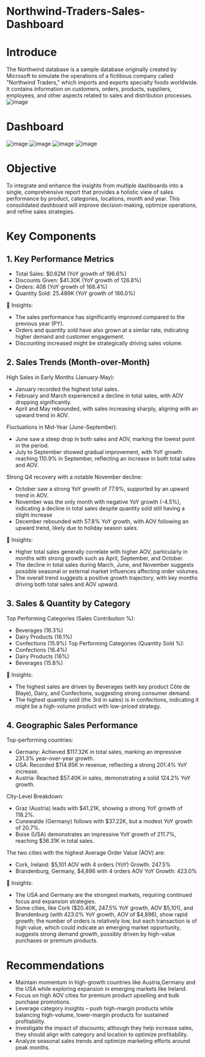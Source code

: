 # Northwind-Traders-Sales-Dashboard

# Introduce
The Northwind database is a sample database originally created by Microsoft to simulate the operations of a fictitious company called "Northwind Traders," which imports and exports specialty foods worldwide. It contains information on customers, orders, products, suppliers, employees, and other aspects related to sales and distribution processes.
![image](https://github.com/user-attachments/assets/3cfe98a9-cb39-4abd-a4a4-60bfa66981fb)

# Dashboard
![image](https://github.com/user-attachments/assets/916d44b5-cb8f-4640-88b9-ff7ca5993fc6)
![image](https://github.com/user-attachments/assets/deec2395-5f94-4377-a7ce-707df7272c42)
![image](https://github.com/user-attachments/assets/e63c2082-c7d7-4f95-af77-fc80039f2212)
![image](https://github.com/user-attachments/assets/1edb1faa-7029-49bd-bdeb-35fe0d2079b3)



# Objective
To integrate and enhance the insights from multiple dashboards into a single, comprehensive report that provides a holistic view of sales performance by product, categories, locations, month and year. This consolidated dashboard will improve decision-making, optimize operations, and refine sales strategies.

# Key Components

## 1. Key Performance Metrics
- Total Sales: $0.62M (YoY growth of 196.6%)
- Discounts Given: $41.30K (YoY growth of 126.8%)
- Orders: 408 (YoY growth of 168.4%)
- Quantity Sold: 25.489K (YoY growth of 166.0%)

🧐 Insights:
- The sales performance has significantly improved compared to the previous year (PY).
- Orders and quantity sold have also grown at a similar rate, indicating higher demand and customer engagement.
- Discounting increased might be strategically driving sales volume.

## 2. Sales Trends (Month-over-Month)
High Sales in Early Months (January-May):
- January recorded the highest total sales.
- February and March experienced a decline in total sales, with AOV dropping significantly.
- April and May rebounded, with sales increasing sharply, aligning with an upward trend in AOV.

Fluctuations in Mid-Year (June-September):
- June saw a steep drop in both sales and AOV, marking the lowest point in the period.
- July to September showed gradual improvement, with YoY growth reaching 110.9% in September, reflecting an increase in both total sales and AOV.

Strong Q4 recovery with a notable November decline:
- October saw a strong YoY growth of 77.9%, supported by an upward trend in AOV.
- November was the only month with negative YoY growth (-4.5%), indicating a decline in total sales despite quantity sold still having a slight increase
- December rebounded with 57.8% YoY growth, with AOV following an upward trend, likely due to holiday season sales.
  
🧐 Insights:
- Higher total sales generally correlate with higher AOV, particularly in months with strong growth such as April, September, and October.
- The decline in total sales during March, June, and November suggests possible seasonal or external market influences affecting order volumes.
- The overall trend suggests a positive growth trajectory, with key months driving both total sales and AOV upward.

## 3. Sales & Quantity by Category
Top Performing Categories (Sales Contribution %):
- Beverages (16.3%)
- Dairy Products (16.1%)
- Confections (15.9%)
Top Performing Categories (Quantity Sold %):
- Confections (16.4%)
- Dairy Products (16%)
- Beverages (15.8%)

🧐 Insights:
- The highest sales are driven by Beverages (with key product Côte de Blaye), Dairy, and Confections, suggesting strong consumer demand.
- The highest quantity sold (the 3rd in sales) is in confections, indicating it might be a high-volume product with low-priced strategy.

## 4. Geographic Sales Performance
Top-performing countries:
- Germany: Achieved $117.32K in total sales, marking an impressive 231.3% year-over-year growth.
- USA: Recorded $114.85K in revenue, reflecting a strong 201.4% YoY increase.
- Austria: Reached $57.40K in sales, demonstrating a solid 124.2% YoY growth.


City-Level Breakdown:
- Graz (Austria) leads with $41.21K, showing a strong YoY growth of 118.2%.
- Cunewalde (Germany) follows with $37.22K, but a modest YoY growth of 20.7%.
- Boise (USA) demonstrates an impressive YoY growth of 211.7%, reaching $36.31K in total sales.

The two cities with the highest Average Order Value (AOV) are:
- Cork, Ireland: $5,101 AOV with 4 orders (YoY) Growth: 247.5%
- Brandenburg, Germany, $4,896 with 4 orders AOV YoY Growth: 423.0%
  
🧐 Insights:
- The USA and Germany are the strongest markets, requiring continued focus and expansion strategies.
- Some cities, like Cork ($20.40K, 247.5% YoY growth, AOV $5,101), and Brandenburg (with 423.0% YoY growth, AOV of $4,896), show rapid growth; the number of orders is relatively low, but each transaction is of high value, which could indicate an emerging market opportunity, suggests strong demand growth, possibly driven by high-value purchases or premium products.
  
# Recommendations
- Maintain momentum in high-growth countries like Austria,Germany and the USA while exploring expansion in emerging markets like Ireland.
- Focus on high AOV cities for premium product upselling and bulk purchase promotions.
- Leverage category insights – push high-margin products while balancing high-volume, lower-margin products for sustained profitability.
- Investigate the impact of discounts; although they help increase sales, they should align with category and location to optimize profitability.
- Analyze seasonal sales trends and optimize marketing efforts around peak months.
